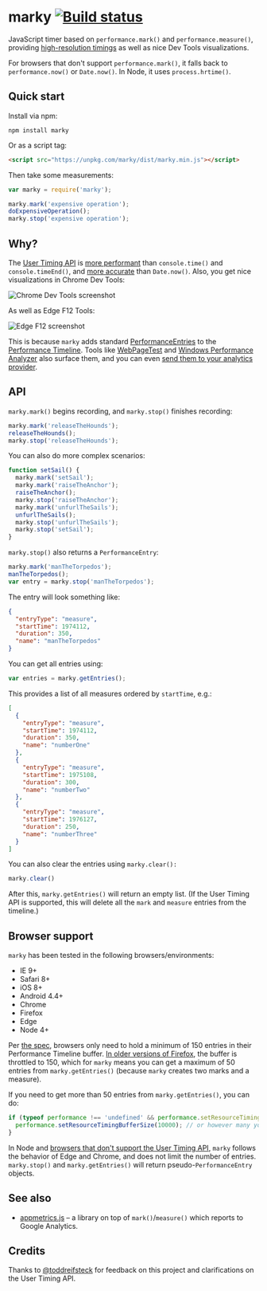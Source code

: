 marky [![Build status](https://circleci.com/gh/nolanlawson/marky.svg?style=svg)](https://app.circleci.com/pipelines/gh/nolanlawson/marky)
======

JavaScript timer based on `performance.mark()` and `performance.measure()`, providing [high-resolution
timings](https://developer.mozilla.org/en-US/docs/Web/API/User_Timing_API) as well as nice Dev Tools visualizations.

For browsers that don't support `performance.mark()`, it falls back to 
`performance.now()` or `Date.now()`. In Node, it uses `process.hrtime()`.

Quick start
----

Install via npm:

    npm install marky

Or as a script tag:

```html
<script src="https://unpkg.com/marky/dist/marky.min.js"></script>
```

Then take some measurements:

```js
var marky = require('marky');

marky.mark('expensive operation');
doExpensiveOperation();
marky.stop('expensive operation');
```

Why?
---

The [User Timing API](https://developer.mozilla.org/en-US/docs/Web/API/User_Timing_API) is [more performant](https://gist.github.com/paulirish/2fad3834e2617fb199bc12e17058dde4)
than `console.time()` and `console.timeEnd()`,
and [more accurate](https://developer.mozilla.org/en-US/docs/Web/API/Performance/now) than `Date.now()`. Also, you get nice visualizations in Chrome Dev Tools:

![Chrome Dev Tools screenshot](doc/chrome.png)

As well as Edge F12 Tools:

![Edge F12 screenshot](doc/edge.png)

This is because `marky` adds standard
[PerformanceEntries](https://developer.mozilla.org/en-US/docs/Web/API/PerformanceEntry) to the [Performance Timeline](https://developer.mozilla.org/en-US/docs/Web/API/Performance_Timeline). Tools like [WebPageTest](http://blog.patrickmeenan.com/2013/07/measuring-performance-of-user-experience.html) and [Windows Performance Analyzer](https://blogs.windows.com/msedgedev/2016/05/11/top-down-analysis-wpt/) also surface them, and you can even [send them to your analytics provider](https://github.com/googlecodelabs/performance-analytics).

API
---

`marky.mark()` begins recording, and `marky.stop()` finishes recording:

```js
marky.mark('releaseTheHounds');
releaseTheHounds();
marky.stop('releaseTheHounds');
```

You can also do more complex scenarios:

```js
function setSail() {
  marky.mark('setSail');
  marky.mark('raiseTheAnchor');
  raiseTheAnchor();
  marky.stop('raiseTheAnchor');
  marky.mark('unfurlTheSails');
  unfurlTheSails();
  marky.stop('unfurlTheSails');
  marky.stop('setSail');
}
```

`marky.stop()` also returns a `PerformanceEntry`:

```js
marky.mark('manTheTorpedos');
manTheTorpedos();
var entry = marky.stop('manTheTorpedos');
```

The entry will look something like:

```json
{
  "entryType": "measure",
  "startTime": 1974112,
  "duration": 350,
  "name": "manTheTorpedos"
}
```

You can get all entries using:

```js
var entries = marky.getEntries();
```

This provides a list of all measures ordered by `startTime`, e.g.:

```json
[
  {
    "entryType": "measure",
    "startTime": 1974112,
    "duration": 350,
    "name": "numberOne"
  },
  {
    "entryType": "measure",
    "startTime": 1975108,
    "duration": 300,
    "name": "numberTwo"
  },
  {
    "entryType": "measure",
    "startTime": 1976127,
    "duration": 250,
    "name": "numberThree"
  }
]
```

You can also clear the entries using `marky.clear():`

```js
marky.clear()
```

After this, `marky.getEntries()` will return an empty list. (If the User Timing API is supported, this will delete all the `mark` and `measure` entries from the timeline.)

Browser support
----

`marky` has been tested in the following browsers/environments:

* IE 9+
* Safari 8+
* iOS 8+
* Android 4.4+
* Chrome
* Firefox
* Edge
* Node 4+

Per [the spec](https://www.w3.org/TR/resource-timing-1/#extensions-performance-interface), browsers only need to hold a minimum
of 150 entries in their Performance Timeline buffer. [In older versions of Firefox](https://bugzilla.mozilla.org/show_bug.cgi?id=1331135), the buffer
is throttled to 150, which for `marky`
means you can get a maximum of 50 entries from `marky.getEntries()` (because `marky` creates two marks and a measure).

If you need to get more than 50 entries from `marky.getEntries()`, you can do:

```js
if (typeof performance !== 'undefined' && performance.setResourceTimingBufferSize) {
  performance.setResourceTimingBufferSize(10000); // or however many you need
}
```

In Node and [browsers that don't support the User Timing API](http://caniuse.com/#feat=user-timing),
`marky` follows the behavior of Edge and Chrome, and does not limit the number of entries. `marky.stop()` and 
`marky.getEntries()` will return pseudo-`PerformanceEntry` objects.

See also
---

- [appmetrics.js](https://github.com/ebidel/appmetrics.js) – a library on top of `mark()`/`measure()` which reports to Google Analytics.

Credits
----

Thanks to [@toddreifsteck](https://github.com/toddreifsteck) for feedback on this project and clarifications on the User Timing API.
